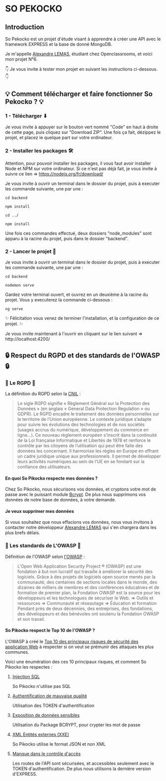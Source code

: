 # SO PEKOCKO
## Introduction
So Pekocko est un projet d'étude visant à apprendre à créer une API avec le framework EXPRESS et la base de donné MongoDB.

Je m'appelle [Alexandre LEMAS](https://www.linkedin.com/in/alexandre-lemas), étudiant chez Openclassrooms, et voici mon projet N°6.

👇 Je vous invite à tester mon projet en suivant les instructions ci-dessous. 👇

## 💡 Comment télécharger et faire fonctionner So Pekocko ? 💡
### 1 - Télécharger ⬇
Je vous invite à appuyer sur le bouton vert nommé "Code" en haut à droite de cette page, puis cliquez sur "Download ZIP".
Une fois ça fait, dézippez le projet, et placez le quelque part sur votre ordinateur.

### 2 - Installer les packages 🛠
Attention, pour pouvoir installer les packages, il vous faut avoir installer Node et NPM sur votre ordinateur. Si ce n'est pas déjà fait, je vous invite à suivre ce lien => https://nodejs.org/fr/download/

Je vous invite à ouvrir un terminal dans le dossier du projet, puis à executer les commande suivante, une par une :

`cd backend`

`npm install`

`cd ../`

`npm install`

Une fois ces commandes effectué, deux dossiers "node_modules" sont apparu à la racine du projet, puis dans le dossier "backend".

### 2 - Lancer le projet 🚀
Je vous invite à ouvrir un terminal dans le dossier du projet, puis à executer les commande suivante, une par une :

`cd backend`

`nodemon serve`

Gardez votre terminal ouvert, et ouvrez en un deuxième à la racine du projet. Vous y executerez la commande ci-dessous :

`ng serve`

✨ Félicitation vous venez de terminer l'installation, et la configuration de ce projet. ✨

Je vous invite maintenant à l'ouvrir en cliquant sur le lien suivant => http://localhost:4200/


## 🔒 Respect du RGPD et des standards de l'OWASP 🔒

### 💾 Le RGPD 💾
La définition du RGPD selon la [CNIL](https://www.cnil.fr/fr/rgpd-de-quoi-parle-t-on) :

>Le sigle RGPD signifie « Règlement Général sur la Protection des Données » (en anglais « General Data Protection Regulation » ou GDPR). Le RGPD encadre le traitement des données personnelles sur le territoire de l’Union européenne.
Le contexte juridique s’adapte pour suivre les évolutions des technologies et de nos sociétés (usages accrus du numérique, développement du commerce en ligne…).
Ce nouveau règlement européen s’inscrit dans la continuité de la Loi française Informatique et Libertés de 1978 et renforce le contrôle par les citoyens de l’utilisation qui peut être faite des données les concernant.
Il harmonise les règles en Europe en offrant un cadre juridique unique aux professionnels. Il permet de développer leurs activités numériques au sein de l’UE en se fondant sur la confiance des utilisateurs.

#### En quoi So Pikocko respecte mes données ?
Chez So Pikocko, nous sécurisons vos données, et cryptons votre mot de passe avec le puissant module [Bcrypt](https://fr.wikipedia.org/wiki/Bcrypt). De plus nous supprimons vos données de notre base de données, à votre demande.

#### Je veux supprimer mes données
Si vous souhaitez que nous effacions vos données, nous vous invitons à contacter notre développeur [Alexandre LEMAS](https://www.linkedin.com/in/alexandre-lemas) qui s'en chargera dans les plus brefs délais.  

### 📝 Les standards de L'OWASP 📝
Définition de l'OWASP selon [l'OWASP](https://owasp.org/) :
>L'Open Web Application Security Project ® (OWASP) est une fondation à but non lucratif qui travaille à améliorer la sécurité des logiciels. Grâce à des projets de logiciels open source menés par la communauté, des centaines de sections locales dans le monde, des dizaines de milliers de membres et des conférences éducatives et de formation de premier plan, la Fondation OWASP est la source pour les développeurs et les technologues de sécuriser le Web.
=> Outils et ressources
=> Communauté et réseautage
=> Éducation et formation
Pendant près de deux décennies, des entreprises, des fondations, des développeurs et des bénévoles ont soutenu la Fondation OWASP et son travail.

#### So Pikocko respect le Top 10 de l'OWASP ? 
L'OWASP à créé le [Top 10 des principaux risques de sécurité des application Web](https://owasp.org/www-project-top-ten/) à respecter si on veut se prémunir des attaques les plus communes.

Voici une énumération des ces 10 principaux risques, et comment So Pikocko les respectes :

1. [Injection SQL](https://owasp.org/www-project-top-ten/2017/A1_2017-Injection)

    So Pikocko n'utilise pas SQL
2. [Authentification de mauvaise qualité](https://owasp.org/www-project-top-ten/2017/A2_2017-Broken_Authentication)

    Utilisation des TOKEN d'authentification
3. [Exposition de données sensibles](https://owasp.org/www-project-top-ten/2017/A3_2017-Sensitive_Data_Exposure)

    Utilisation du Package BCRYPT, pour crypter les mot de passe
4. [XML Entités externes (XXE)](https://owasp.org/www-project-top-ten/2017/A4_2017-XML_External_Entities_(XXE))

    So Pikocko utilise le format JSON et non XML
5. [Manque dans le contrôle d'accès](https://owasp.org/www-project-top-ten/2017/A5_2017-Broken_Access_Control)

    Les routes de l'API sont sécurisées, et accessibles seulement avec le TOKEN d'authentification. De plus nous utilisons la dernière version d'EXPRESS.
    
